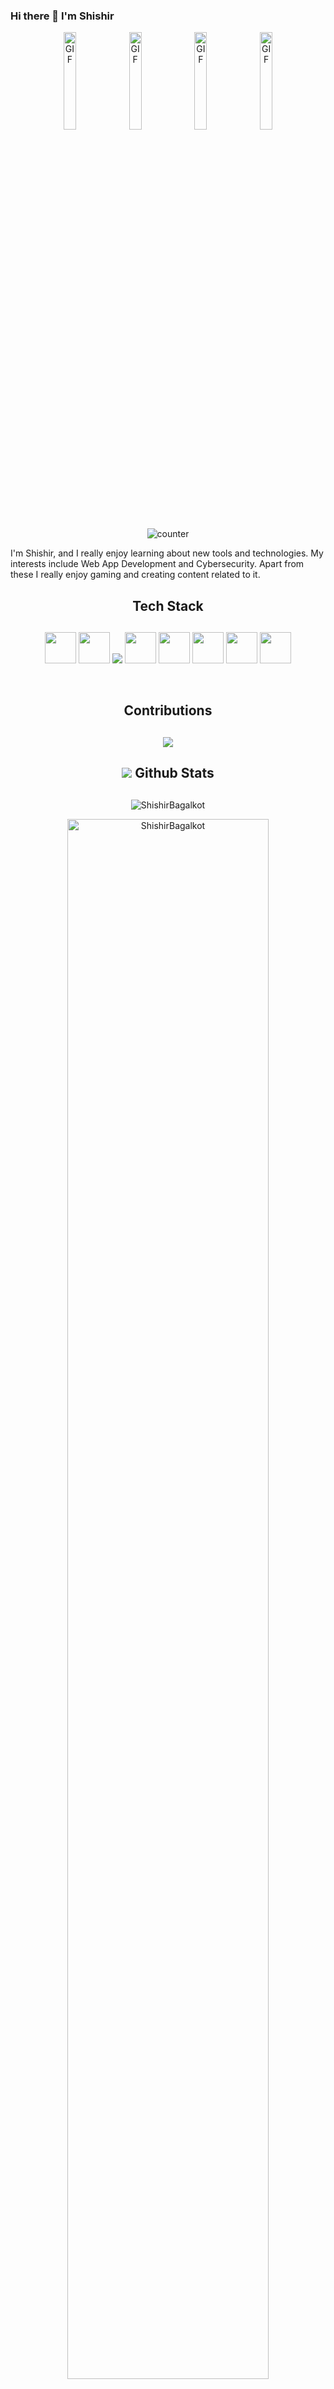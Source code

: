 ### Hi there 👋 I'm Shishir

<p align="center">
  <img alt="GIF" src="https://media.giphy.com/media/LmNwrBhejkK9EFP504/giphy.gif" width="20%" height="20%"/>
  <img alt="GIF" src="https://media.giphy.com/media/LmNwrBhejkK9EFP504/giphy.gif" width="20%" height="20%"/>
  <img alt="GIF" src="https://media.giphy.com/media/LmNwrBhejkK9EFP504/giphy.gif" width="20%" height="20%"/>
  <img alt="GIF" src="https://media.giphy.com/media/LmNwrBhejkK9EFP504/giphy.gif" width="20%" height="20%"/>
</p>
<p align="center">
     <img src="https://profile-counter.glitch.me/{Shishirbagalkot}/count.svg"  alt="counter"/>
</p>

I'm Shishir, and I really enjoy learning about new tools and technologies. My interests include Web App Development and Cybersecurity. Apart from these I really enjoy gaming and creating content related to it.

### <h2 align="center">Tech Stack <h2/>

<p align="center">
 <code><img width="50px" src="https://img.icons8.com/color/48/000000/java-coffee-cup-logo--v1.png"></code>
 <code><img width="50px"src="https://img.icons8.com/color/48/000000/python.png"></code>
 <code><img src="https://img.icons8.com/color/48/000000/django.png"/></code>
 <code><img width="50px" width="50px" src="https://img.icons8.com/color/2x/html-5.png"></code>
 <code><img width="50px"  src="https://img.icons8.com/color/2x/css3.png"></code>
 <code><img width="50px" src="https://github.com/bestofjs/bestofjs-webui/blob/master/public/logos/vscode.svg"></code>
 <code><img width="50px" src="https://img.icons8.com/color/2x/flutter.png"></code>
 <code><img width="50px" src="https://img.icons8.com/color/50/000000/firebase.png"/></code>

</p>
</br>

### <h2 align="center">Contributions<h2/>

<p align="center">
  <a href="https://github.com/Shishirbagalkot/github-readme-streak-stats">
    <img src="https://github-readme-streak-stats.herokuapp.com/?user=Shishirbagalkot&count_private=true&theme=dark&hide_border=true&background=0D1117&stroke=0000"/>
  </a>

### <h2 align="center"><img src="https://cutt.ly/KblcWC8"> Github Stats<h2/>
  
  <p align="center">    
<img src="https://github-readme-stats.vercel.app/api/top-langs/?username=Shishirbagalkot&theme=gotham&layout=compact&count_private=true" alt="ShishirBagalkot" />
</p>
  
<p align="center">
<img width="80%" height="80%" src="https://activity-graph.herokuapp.com/graph?username=Shishirbagalkot&theme=react-dark&count_private=true" alt="ShishirBagalkot" />
</p>
